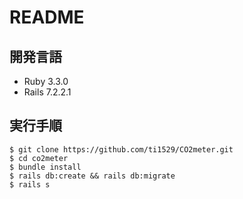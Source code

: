 # README

## 開発言語
- Ruby 3.3.0
- Rails 7.2.2.1

## 実行手順
```
$ git clone https://github.com/ti1529/CO2meter.git
$ cd co2meter
$ bundle install
$ rails db:create && rails db:migrate
$ rails s
```
